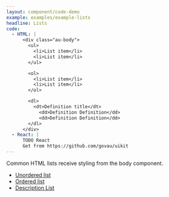 ```yaml
---
layout: component/code-demo
example: examples/example-lists
headline: Lists
code:
  - HTML: |
      <div class="au-body">
        <ul>
          <li>List item</li>
          <li>List item</li>
        </ul>

        <ol>
          <li>List item</li>
          <li>List item</li>
        </ol>

        <dl>
          <dt>Definition title</dt>
            <dd>Definition Definition</dd>
            <dd>Definition Definition</dd>
        </dl>
      </div>
  - React: |
      TODO React
      Get from https://github.com/govau/uikit
---
```


Common HTML lists receive styling from the body component.

- [Unordered list](https://developer.mozilla.org/en-US/docs/Web/HTML/Element/ul)
- [Ordered list](https://developer.mozilla.org/en-US/docs/Web/HTML/Element/ol)
- [Description List](https://developer.mozilla.org/en-US/docs/Web/HTML/Element/dl)
